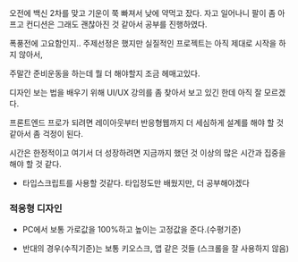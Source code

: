오전에 백신 2차를 맞고 기운이 쭉 빠져서 낮에 약먹고 잤다. 자고 일어나니 팔이 좀 아프고 컨디션은 그래도 괜찮아진 것 같아서 공부를 진행하였다.

폭풍전에 고요함인지.. 주제선정은 했지만 실질적인 프로젝트는 아직 제대로 시작을 하지 않아서,

주말간 준비운동을 하는데 뭘 더 해야할지 조금 헤매고있다.

디자인 보는 법을 배우기 위해 UI/UX 강의를 좀 찾아서 보고 있긴 한데 아직 잘 모르겠다.

프론트엔드 프로가 되려면 레이아웃부터 반응형웹까지 더 세심하게 설계를 해야 할 것 같아서 좀 걱정이 된다.

시간은 한정적이고 여기서 더 성장하려면 지금까지 했던 것 이상의 많은 시간과 집중을 해야 할 것 같다.

-   타입스크립트를 사용할 것같다. 타입정도만 배웠지만, 더 공부해야겠다

### 적응형 디자인

-   PC에서 보통 가로값을 100%하고 높이는 고정값을 준다.(수평기준)

-   반대의 경우(수직기준)는 보통 키오스크, 앱 같은 것들 (스크롤을 잘 사용하지 않음)
